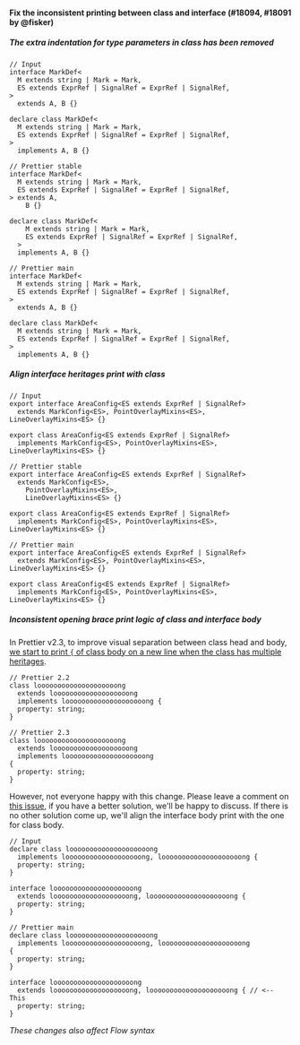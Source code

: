 #### Fix the inconsistent printing between class and interface (#18094, #18091 by @fisker)

##### The extra indentation for type parameters in class has been removed

<!-- prettier-ignore -->
```tsx
// Input
interface MarkDef<
  M extends string | Mark = Mark,
  ES extends ExprRef | SignalRef = ExprRef | SignalRef,
>
  extends A, B {}

declare class MarkDef<
  M extends string | Mark = Mark,
  ES extends ExprRef | SignalRef = ExprRef | SignalRef,
>
  implements A, B {}

// Prettier stable
interface MarkDef<
  M extends string | Mark = Mark,
  ES extends ExprRef | SignalRef = ExprRef | SignalRef,
> extends A,
    B {}

declare class MarkDef<
    M extends string | Mark = Mark,
    ES extends ExprRef | SignalRef = ExprRef | SignalRef,
  >
  implements A, B {}

// Prettier main
interface MarkDef<
  M extends string | Mark = Mark,
  ES extends ExprRef | SignalRef = ExprRef | SignalRef,
>
  extends A, B {}

declare class MarkDef<
  M extends string | Mark = Mark,
  ES extends ExprRef | SignalRef = ExprRef | SignalRef,
>
  implements A, B {}
```

##### Align interface heritages print with class

<!-- prettier-ignore -->
```tsx
// Input
export interface AreaConfig<ES extends ExprRef | SignalRef>
  extends MarkConfig<ES>, PointOverlayMixins<ES>, LineOverlayMixins<ES> {}

export class AreaConfig<ES extends ExprRef | SignalRef>
  implements MarkConfig<ES>, PointOverlayMixins<ES>, LineOverlayMixins<ES> {}

// Prettier stable
export interface AreaConfig<ES extends ExprRef | SignalRef>
  extends MarkConfig<ES>,
    PointOverlayMixins<ES>,
    LineOverlayMixins<ES> {}

export class AreaConfig<ES extends ExprRef | SignalRef>
  implements MarkConfig<ES>, PointOverlayMixins<ES>, LineOverlayMixins<ES> {}

// Prettier main
export interface AreaConfig<ES extends ExprRef | SignalRef>
  extends MarkConfig<ES>, PointOverlayMixins<ES>, LineOverlayMixins<ES> {}

export class AreaConfig<ES extends ExprRef | SignalRef>
  implements MarkConfig<ES>, PointOverlayMixins<ES>, LineOverlayMixins<ES> {}
```

##### Inconsistent opening brace print logic of class and interface body

In Prettier v2.3, to improve visual separation between class head and body, [we start to print `{` of class body on a new line when the class has multiple heritages](https://prettier.io/blog/2021/05/09/2.3.0.html#improve-visual-separation-between-header-and-body-in-classes-with-multiline-headers-10085-by-sosukesuzuki).

<!-- prettier-ignore -->
```tsx
// Prettier 2.2
class loooooooooooooooooooong
  extends looooooooooooooooooong
  implements loooooooooooooooooooong {
  property: string;
}

// Prettier 2.3
class loooooooooooooooooooong
  extends looooooooooooooooooong
  implements loooooooooooooooooooong
{
  property: string;
}
```

However, not everyone happy with this change. Please leave a comment on [this issue](https://github.com/prettier/prettier/issues/18115), if you have a better solution, we'll be happy to discuss. If there is no other solution come up, we'll align the interface body print with the one for class body.

<!-- prettier-ignore -->
```
// Input
declare class loooooooooooooooooooong
  implements looooooooooooooooooong, loooooooooooooooooooong {
  property: string;
}

interface loooooooooooooooooooong
  extends looooooooooooooooooong, loooooooooooooooooooong {
  property: string;
}

// Prettier main
declare class loooooooooooooooooooong
  implements looooooooooooooooooong, loooooooooooooooooooong
{
  property: string;
}

interface loooooooooooooooooooong
  extends looooooooooooooooooong, loooooooooooooooooooong { // <-- This
  property: string;
}
```

_These changes also affect Flow syntax_
